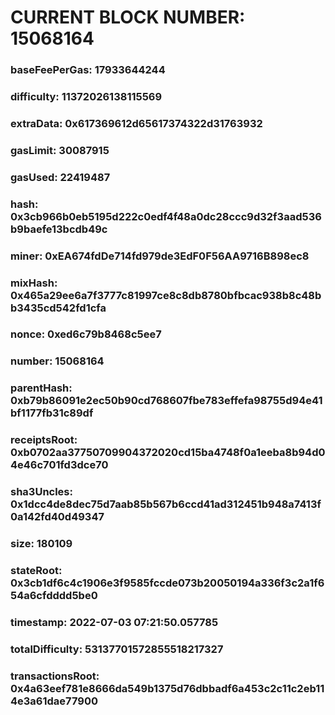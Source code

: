 # CURRENT BLOCK NUMBER: 15068164

### baseFeePerGas: 17933644244
### difficulty: 11372026138115569
### extraData: 0x617369612d65617374322d31763932
### gasLimit: 30087915
### gasUsed: 22419487
### hash: 0x3cb966b0eb5195d222c0edf4f48a0dc28ccc9d32f3aad536b9baefe13bcdb49c
### miner: 0xEA674fdDe714fd979de3EdF0F56AA9716B898ec8
### mixHash: 0x465a29ee6a7f3777c81997ce8c8db8780bfbcac938b8c48bb3435cd542fd1cfa
### nonce: 0xed6c79b8468c5ee7
### number: 15068164
### parentHash: 0xb79b86091e2ec50b90cd768607fbe783effefa98755d94e41bf1177fb31c89df
### receiptsRoot: 0xb0702aa37750709904372020cd15ba4748f0a1eeba8b94d04e46c701fd3dce70
### sha3Uncles: 0x1dcc4de8dec75d7aab85b567b6ccd41ad312451b948a7413f0a142fd40d49347
### size: 180109
### stateRoot: 0x3cb1df6c4c1906e3f9585fccde073b20050194a336f3c2a1f654a6cfdddd5be0
### timestamp: 2022-07-03 07:21:50.057785
### totalDifficulty: 53137701572855518217327
### transactionsRoot: 0x4a63eef781e8666da549b1375d76dbbadf6a453c2c11c2eb114e3a61dae77900
